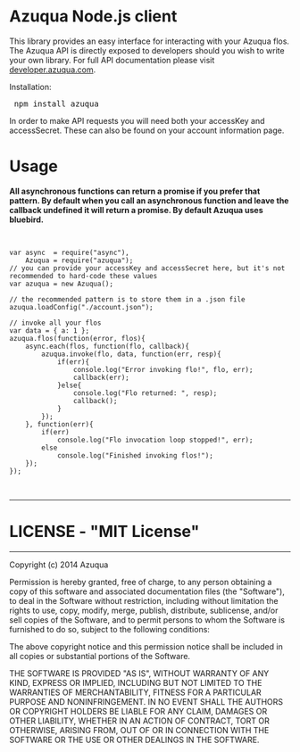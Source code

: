 <h1>Azuqua Node.js client</h1>
<p>
	This library provides an easy interface for interacting with your Azuqua flos.
	The Azuqua API is directly exposed to developers should you wish to write your own library.
	For full API documentation please visit <a href="//developer.azuqua.com">developer.azuqua.com</a>.
</p>
<p>
	Installation:
	<pre> npm install azuqua </pre>
</p>
<p>
	In order to make API requests you will need both your accessKey and accessSecret.
	These can also be found on your account information page. 
</p>
<h1>Usage</h1>
<strong>
	All asynchronous functions can return a promise if you prefer that pattern.
	By default when you call an asynchronous function and 
	leave the callback undefined it will return a promise.
	By default Azuqua uses bluebird.
</strong>
<pre>
	
	var async  = require("async"),
		Azuqua = require("azuqua");
	// you can provide your accessKey and accessSecret here, but it's not recommended to hard-code these values
	var azuqua = new Azuqua(); 

	// the recommended pattern is to store them in a .json file
	azuqua.loadConfig("./account.json"); 

	// invoke all your flos
	var data = { a: 1 };
	azuqua.flos(function(error, flos){
		async.each(flos, function(flo, callback){
			azuqua.invoke(flo, data, function(err, resp){
				if(err){
					console.log("Error invoking flo!", flo, err);
					callback(err);
				}else{
					console.log("Flo returned: ", resp);
					callback();
				}
			});
		}, function(err){
			if(err)
				console.log("Flo invocation loop stopped!", err);
			else
				console.log("Finished invoking flos!");
		});
	});

</pre>
<hr>
<h1>LICENSE - "MIT License"</h1>
<hr>
Copyright (c) 2014 Azuqua

Permission is hereby granted, free of charge, to any person obtaining a copy
of this software and associated documentation files (the "Software"), to deal
in the Software without restriction, including without limitation the rights
to use, copy, modify, merge, publish, distribute, sublicense, and/or sell
copies of the Software, and to permit persons to whom the Software is
furnished to do so, subject to the following conditions:

The above copyright notice and this permission notice shall be included in
all copies or substantial portions of the Software.

THE SOFTWARE IS PROVIDED "AS IS", WITHOUT WARRANTY OF ANY KIND, EXPRESS OR
IMPLIED, INCLUDING BUT NOT LIMITED TO THE WARRANTIES OF MERCHANTABILITY,
FITNESS FOR A PARTICULAR PURPOSE AND NONINFRINGEMENT. IN NO EVENT SHALL THE
AUTHORS OR COPYRIGHT HOLDERS BE LIABLE FOR ANY CLAIM, DAMAGES OR OTHER
LIABILITY, WHETHER IN AN ACTION OF CONTRACT, TORT OR OTHERWISE, ARISING FROM,
OUT OF OR IN CONNECTION WITH THE SOFTWARE OR THE USE OR OTHER DEALINGS IN
THE SOFTWARE.
